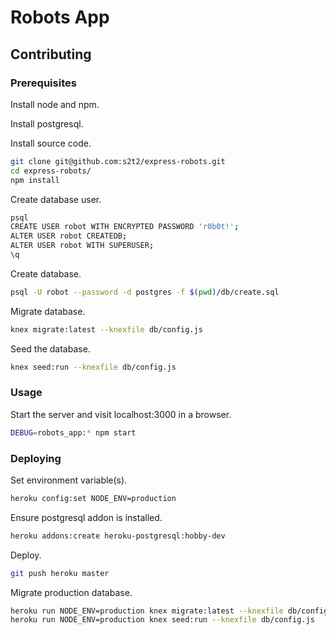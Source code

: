 # Robots App

## Contributing

### Prerequisites

Install node and npm.

Install postgresql.

Install source code.

```` sh
git clone git@github.com:s2t2/express-robots.git
cd express-robots/
npm install
````

Create database user.

```` sh
psql
CREATE USER robot WITH ENCRYPTED PASSWORD 'r0b0t!';
ALTER USER robot CREATEDB;
ALTER USER robot WITH SUPERUSER;
\q
````

Create database.

```` sh
psql -U robot --password -d postgres -f $(pwd)/db/create.sql
````

Migrate database.

```` sh
knex migrate:latest --knexfile db/config.js
````

Seed the database.

```` sh
knex seed:run --knexfile db/config.js
````

### Usage

Start the server and visit localhost:3000 in a browser.

```` sh
DEBUG=robots_app:* npm start
````

### Deploying

Set environment variable(s).

```` sh
heroku config:set NODE_ENV=production
````

Ensure postgresql addon is installed.

```` sh
heroku addons:create heroku-postgresql:hobby-dev
````

Deploy.

```` sh
git push heroku master
````

Migrate production database.
```` sh
heroku run NODE_ENV=production knex migrate:latest --knexfile db/config.js
heroku run NODE_ENV=production knex seed:run --knexfile db/config.js
````
